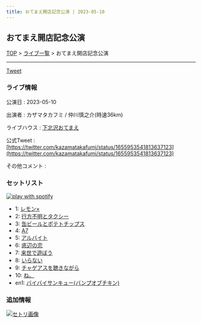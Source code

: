 ```yaml
---
title: おてまえ開店記念公演 | 2023-05-10
---
```

## おてまえ開店記念公演

[TOP](/setlist/) > [ライブ一覧](lives.html) > おてまえ開店記念公演

___

<a href="https://twitter.com/share?ref_src=twsrc%5Etfw" data-text="3markets[ ]セットリスト > おてまえ開店記念公演" class="twitter-share-button" data-via="3markets" data-hashtags="3markets" data-related="3markets" data-show-count="false">Tweet</a>

### ライブ情報

公演日
:    2023-05-10

出演者
:    カザマタカフミ / 仲川慎之介(時速36km)

ライブハウス
:    [下北沢おてまえ](livehouse058.html)

公式Tweet
:    [https://twitter.com/kazamatakafumi/status/1655953541813637123](https://twitter.com/kazamatakafumi/status/1655953541813637123)

その他コメント
:    

### セットリスト


[![play with spotify](images/spotify-icon.png)](https://open.spotify.com/playlist/3PdhSFHxrPHnD0xYdoG55P)



*  1: [レモン×](song003.html)
*  2: [行方不明とタクシー](song039.html)
*  3: [缶ビールとポテトチップス](song043.html)
*  4: [A7](song073.html)
*  5: [アルバイト](song042.html)
*  6: [底辺の恋](song008.html)
*  7: [来世で遊ぼう](song075.html)
*  8: [いらない](song078.html)
*  9: [チャゲアスを聴きながら](song070.html)
*  10: [ね。](song076.html)
*  en1: [バイバイサンキュー(バンプオブチキン)](song077.html)


### 追加情報

[![セトリ画像](images/066.jpg)](images/066.jpg)





<script async src="https://platform.twitter.com/widgets.js" charset="utf-8"></script>
